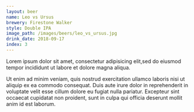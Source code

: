 ```yaml
---
layout: beer
name: Leo vs Ursus
brewery: Firestone Walker
style: Double IPA
image_path: /images/beers/leo_vs_ursus.jpg
drink_date: 2018-09-17
index: 3
---
```

Lorem ipsum dolor sit amet, consectetur adipisicing elit,sed do eiusmod tempor incididunt ut labore et dolore magna aliqua.

Ut enim ad minim veniam, quis nostrud exercitation ullamco laboris nisi ut aliquip ex ea commodo consequat. Duis aute irure dolor in reprehenderit in voluptate velit esse cillum dolore eu fugiat nulla pariatur. Excepteur sint occaecat cupidatat non proident, sunt in culpa qui officia deserunt mollit anim id est laborum.

